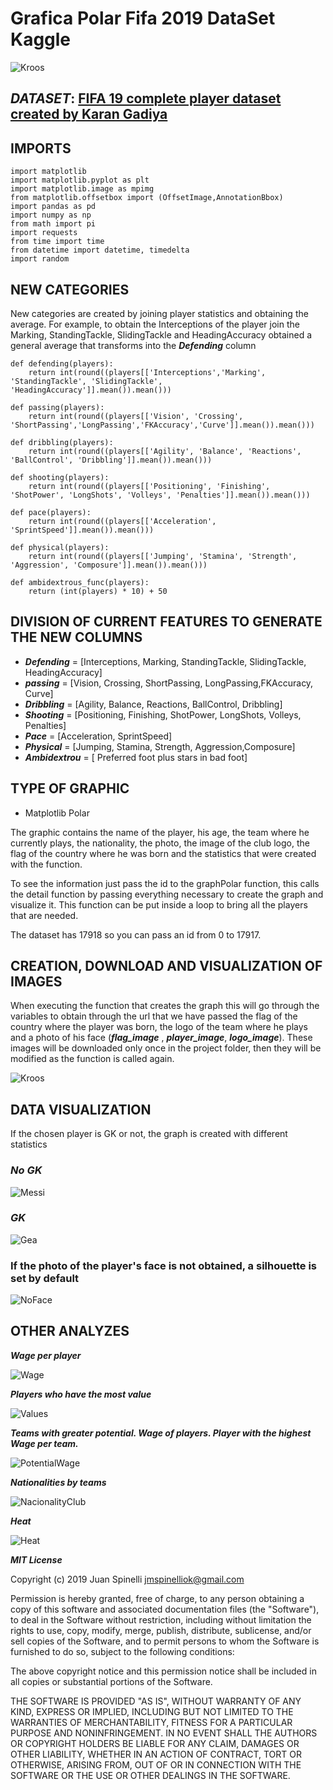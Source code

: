# Grafica Polar Fifa 2019 DataSet Kaggle

![Kroos](example/fondoImage.jpg)

## ***DATASET***: [FIFA 19 complete player dataset created by Karan Gadiya](https://www.kaggle.com/karangadiya/fifa19)

## IMPORTS

```
import matplotlib
import matplotlib.pyplot as plt
import matplotlib.image as mpimg
from matplotlib.offsetbox import (OffsetImage,AnnotationBbox)
import pandas as pd
import numpy as np
from math import pi
import requests
from time import time
from datetime import datetime, timedelta
import random
```

## NEW CATEGORIES

New categories are created by joining player statistics and obtaining the average.
For example, to obtain the Interceptions of the player join the Marking, StandingTackle, SlidingTackle and HeadingAccuracy obtained a general average that transforms into the ***Defending*** column

```
def defending(players):
    return int(round((players[['Interceptions','Marking', 'StandingTackle', 'SlidingTackle', 'HeadingAccuracy']].mean()).mean()))

def passing(players):
    return int(round((players[['Vision', 'Crossing', 'ShortPassing','LongPassing','FKAccuracy','Curve']].mean()).mean()))

def dribbling(players):
    return int(round((players[['Agility', 'Balance', 'Reactions', 'BallControl', 'Dribbling']].mean()).mean()))

def shooting(players):
    return int(round((players[['Positioning', 'Finishing', 'ShotPower', 'LongShots', 'Volleys', 'Penalties']].mean()).mean()))

def pace(players):
    return int(round((players[['Acceleration', 'SprintSpeed']].mean()).mean()))

def physical(players):
    return int(round((players[['Jumping', 'Stamina', 'Strength', 'Aggression', 'Composure']].mean()).mean()))

def ambidextrous_func(players):
    return (int(players) * 10) + 50
```

## DIVISION OF CURRENT FEATURES TO GENERATE THE NEW COLUMNS

- ***Defending*** = [Interceptions, Marking, StandingTackle, SlidingTackle, HeadingAccuracy]
- ***passing*** = [Vision, Crossing, ShortPassing, LongPassing,FKAccuracy, Curve]
- ***Dribbling*** = [Agility, Balance, Reactions, BallControl, Dribbling]
- ***Shooting*** = [Positioning, Finishing, ShotPower, LongShots, Volleys, Penalties]
- ***Pace*** = [Acceleration, SprintSpeed]
- ***Physical*** = [Jumping, Stamina, Strength, Aggression,Composure]
- ***Ambidextrou*** = [ Preferred foot plus stars in bad foot]

## TYPE OF GRAPHIC

- Matplotlib Polar

The graphic contains the name of the player, his age, the team where he currently plays, the nationality, the photo, the image of the club logo, the flag of the country where he was born and the statistics that were created with the function.

To see the information just pass the id to the graphPolar function, this calls the detail function by passing everything necessary to create the graph and visualize it. This function can be put inside a loop to bring all the players that are needed.

The dataset has 17918 so you can pass an id from 0 to 17917.

## CREATION, DOWNLOAD AND VISUALIZATION OF IMAGES

When executing the function that creates the graph this will go through the variables to obtain through the url that we have passed the flag of the country where the player was born, the logo of the team where he plays and a photo of his face (***flag_image*** , ***player_image***, ***logo_image***). These images will be downloaded only once in the project folder, then they will be modified as the function is called again.


![Kroos](example/img.png)

## DATA VISUALIZATION


If the chosen player is GK or not, the graph is created with different statistics

### ***No GK***

![Messi](example/1.png)

### ***GK***

![Gea](example/3.png)

### If the photo of the player's face is not obtained, a silhouette is set by default

![NoFace](example/4.png)

## OTHER ANALYZES

***Wage per player***

![Wage](example/5.png)

***Players who have the most value***

![Values](example/6.png)

***Teams with greater potential. Wage of players. Player with the highest Wage per team.***

![PotentialWage](example/7.png)

***Nationalities by teams***

![NacionalityClub](example/8.png)

***Heat***

![Heat](example/9.png)

***MIT License***

Copyright (c) 2019 Juan Spinelli <jmspinelliok@gmail.com>

Permission is hereby granted, free of charge, to any person obtaining a copy of this software and associated documentation files (the "Software"), to deal in the Software without restriction, including without limitation the rights to use, copy, modify, merge, publish, distribute, sublicense, and/or sell copies of the Software, and to permit persons to whom the Software is furnished to do so, subject to the following conditions:

The above copyright notice and this permission notice shall be included in all copies or substantial portions of the Software.

THE SOFTWARE IS PROVIDED "AS IS", WITHOUT WARRANTY OF ANY KIND, EXPRESS OR IMPLIED, INCLUDING BUT NOT LIMITED TO THE WARRANTIES OF MERCHANTABILITY, FITNESS FOR A PARTICULAR PURPOSE AND NONINFRINGEMENT. IN NO EVENT SHALL THE AUTHORS OR COPYRIGHT HOLDERS BE LIABLE FOR ANY CLAIM, DAMAGES OR OTHER LIABILITY, WHETHER IN AN ACTION OF CONTRACT, TORT OR OTHERWISE, ARISING FROM, OUT OF OR IN CONNECTION WITH THE SOFTWARE OR THE USE OR OTHER DEALINGS IN THE SOFTWARE.

